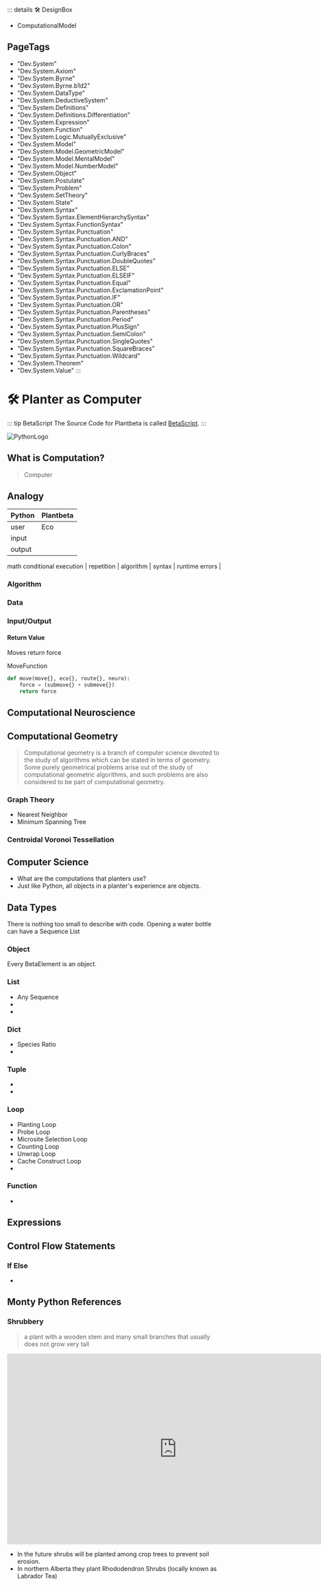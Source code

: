 ::: details 🛠 DesignBox

- ComputationalModel
<h2>PageTags</h2>

- "Dev.System"
- "Dev.System.Axiom"
- "Dev.System.Byrne"
- "Dev.System.Byrne.b1d2"
- "Dev.System.DataType"
- "Dev.System.DeductiveSystem"
- "Dev.System.Definitions"
- "Dev.System.Definitions.Differentiation"
- "Dev.System.Expression"
- "Dev.System.Function"
- "Dev.System.Logic.MutuallyExclusive"
- "Dev.System.Model"
- "Dev.System.Model.GeometricModel"
- "Dev.System.Model.MentalModel"
- "Dev.System.Model.NumberModel"
- "Dev.System.Object"
- "Dev.System.Postulate"
- "Dev.System.Problem"
- "Dev.System.SetTheory"
- "Dev.System.State"
- "Dev.System.Syntax"
- "Dev.System.Syntax.ElementHierarchySyntax"
- "Dev.System.Syntax.FunctionSyntax"
- "Dev.System.Syntax.Punctuation"
- "Dev.System.Syntax.Punctuation.AND"
- "Dev.System.Syntax.Punctuation.Colon"
- "Dev.System.Syntax.Punctuation.CurlyBraces"
- "Dev.System.Syntax.Punctuation.DoubleQuotes"
- "Dev.System.Syntax.Punctuation.ELSE"
- "Dev.System.Syntax.Punctuation.ELSEIF"
- "Dev.System.Syntax.Punctuation.Equal"
- "Dev.System.Syntax.Punctuation.ExclamationPoint"
- "Dev.System.Syntax.Punctuation.IF"
- "Dev.System.Syntax.Punctuation.OR"
- "Dev.System.Syntax.Punctuation.Parentheses"
- "Dev.System.Syntax.Punctuation.Period"
- "Dev.System.Syntax.Punctuation.PlusSign"
- "Dev.System.Syntax.Punctuation.SemiColon"
- "Dev.System.Syntax.Punctuation.SingleQuotes"
- "Dev.System.Syntax.Punctuation.SquareBraces"
- "Dev.System.Syntax.Punctuation.Wildcard"
- "Dev.System.Theorem"
- "Dev.System.Value"
:::

# 🛠 Planter as Computer

::: tip BetaScript
The Source Code for Plantbeta is called [BetaScript](/reference/Beta/BetaScript).
:::


![PythonLogo](/Python/PythonLogo.png)

## What is Computation?


> Computer





## Analogy 

| Python | Plantbeta|
|--- |--- |
user | Eco
input |
output |
math
conditional execution |
repetition |
algorithm |
syntax |
runtime errors |



### Algorithm

### Data

### Input/Output

#### Return Value
Moves return force

MoveFunction
```py
def move(move{}, eco{}, route{}, neuro):
    force = (submove{} + submove{}) 
    return force
```
## Computational Neuroscience

## Computational Geometry

> Computational geometry is a branch of computer science devoted to the study of algorithms which can be stated in terms of geometry. Some purely geometrical problems arise out of the study of computational geometric algorithms, and such problems are also considered to be part of computational geometry.


### Graph Theory

- Nearest Neighbor
- Minimum Spanning Tree

### Centroidal Voronoi Tessellation


## Computer Science

- What are the computations that planters use?
- Just like Python, all objects in a planter's experience are objects. 



## Data Types

There is nothing too small to describe with code. Opening a water bottle can have a Sequence List



### Object

Every BetaElement is an object.

### List

- Any Sequence
- 
-

### Dict

- Species Ratio
-


### Tuple
- 
-

### Loop

- Planting Loop 
- Probe Loop
- Microsite Selection Loop
- Counting Loop
- Unwrap Loop
- Cache Construct Loop
- 

### Function
-

## Expressions

## Control Flow Statements

### If Else

- 

## Monty Python References

### Shrubbery

> a plant with a wooden stem and many small branches that usually does not grow very tall

<iframe width="789" height="444" src="https://www.youtube.com/embed/zIV4poUZAQo" title="The Knights Who Say &quot;Ni!&quot; - Monty Python and the Holy Grail" frameborder="0" allow="accelerometer; autoplay; clipboard-write; encrypted-media; gyroscope; picture-in-picture; web-share" allowfullscreen></iframe>

- In the future shrubs will be planted among crop trees to prevent soil erosion.
- In northern Alberta they plant Rhododendron Shrubs (locally known as Labrador Tea)
